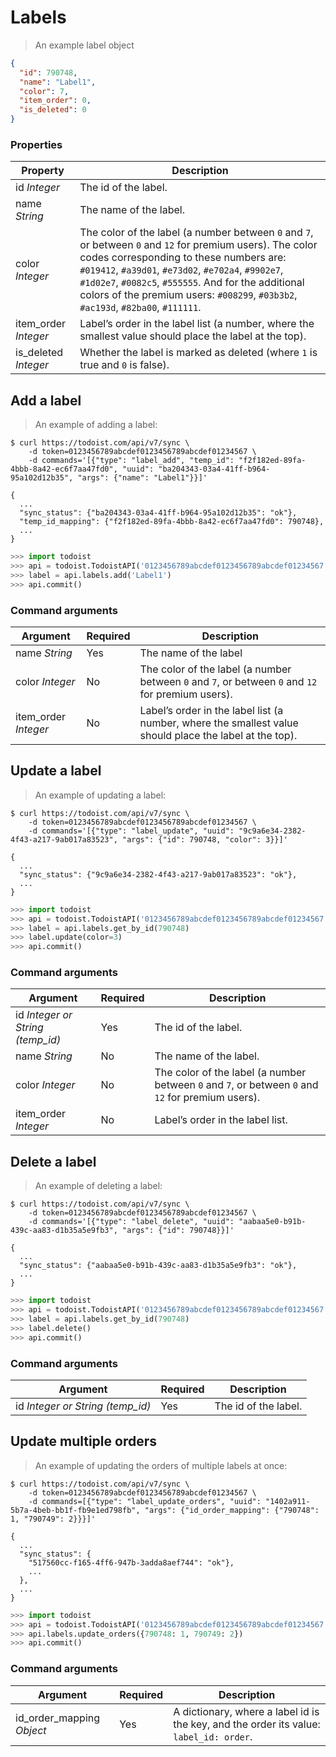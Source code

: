 # Labels

> An example label object

```json
{
  "id": 790748,
  "name": "Label1",
  "color": 7,
  "item_order": 0,
  "is_deleted": 0
}
```

### Properties

Property | Description
-------- | -----------
id *Integer* | The id of the label.
name *String* | The name of the label.
color *Integer* | The color of the label (a number between `0` and `7`, or between `0` and `12` for premium users). The color codes corresponding to these numbers are: `#019412`, `#a39d01`, `#e73d02`, `#e702a4`, `#9902e7`, `#1d02e7`, `#0082c5`, `#555555`.  And for the additional colors of the premium users: `#008299`, `#03b3b2`, `#ac193d`, `#82ba00`, `#111111`.
item_order *Integer* | Label’s order in the label list (a number, where the smallest value should place the label at the top).
is_deleted *Integer* | Whether the label is marked as deleted (where `1` is true and `0` is false).

## Add a label

> An example of adding a label:

```shell
$ curl https://todoist.com/api/v7/sync \
    -d token=0123456789abcdef0123456789abcdef01234567 \
    -d commands='[{"type": "label_add", "temp_id": "f2f182ed-89fa-4bbb-8a42-ec6f7aa47fd0", "uuid": "ba204343-03a4-41ff-b964-95a102d12b35", "args": {"name": "Label1"}}]'

{
  ...
  "sync_status": {"ba204343-03a4-41ff-b964-95a102d12b35": "ok"},
  "temp_id_mapping": {"f2f182ed-89fa-4bbb-8a42-ec6f7aa47fd0": 790748},
  ...
}
```

```python
>>> import todoist
>>> api = todoist.TodoistAPI('0123456789abcdef0123456789abcdef01234567')
>>> label = api.labels.add('Label1')
>>> api.commit()
```

### Command arguments

Argument | Required | Description
--------- | -------- | -----------
name *String* | Yes | The name of the label
color *Integer* | No | The color of the label (a number between `0` and `7`, or between `0` and `12` for premium users).
item_order *Integer* | No | Label’s order in the label list (a number, where the smallest value should place the label at the top).

## Update a label

> An example of updating a label:

```shell
$ curl https://todoist.com/api/v7/sync \
    -d token=0123456789abcdef0123456789abcdef01234567 \
    -d commands='[{"type": "label_update", "uuid": "9c9a6e34-2382-4f43-a217-9ab017a83523", "args": {"id": 790748, "color": 3}}]'

{
  ...
  "sync_status": {"9c9a6e34-2382-4f43-a217-9ab017a83523": "ok"},
  ...
}
```

```python
>>> import todoist
>>> api = todoist.TodoistAPI('0123456789abcdef0123456789abcdef01234567')
>>> label = api.labels.get_by_id(790748)
>>> label.update(color=3)
>>> api.commit()
```

### Command arguments

Argument | Required | Description
--------- | -------- | -----------
id *Integer or String (temp_id)* | Yes | The id of the label.
name *String* | No | The name of the label.
color *Integer* | No | The color of the label (a number between `0` and `7`, or between `0` and `12` for premium users).
item_order *Integer* | No | Label’s order in the label list.

## Delete a label

> An example of deleting a label:

```shell
$ curl https://todoist.com/api/v7/sync \
    -d token=0123456789abcdef0123456789abcdef01234567 \
    -d commands='[{"type": "label_delete", "uuid": "aabaa5e0-b91b-439c-aa83-d1b35a5e9fb3", "args": {"id": 790748}}]'

{
  ...
  "sync_status": {"aabaa5e0-b91b-439c-aa83-d1b35a5e9fb3": "ok"},
  ...
}
```

```python
>>> import todoist
>>> api = todoist.TodoistAPI('0123456789abcdef0123456789abcdef01234567')
>>> label = api.labels.get_by_id(790748)
>>> label.delete()
>>> api.commit()
```

### Command arguments

Argument | Required | Description
--------- | -------- | -----------
id *Integer or String (temp_id)* | Yes | The id of the label.

## Update multiple orders

> An example of updating the orders of multiple labels at once:

```shell
$ curl https://todoist.com/api/v7/sync \
    -d token=0123456789abcdef0123456789abcdef01234567 \
    -d commands=[{"type": "label_update_orders", "uuid": "1402a911-5b7a-4beb-bb1f-fb9e1ed798fb", "args": {"id_order_mapping": {"790748":  1, "790749": 2}}}]'

{
  ...
  "sync_status": {
    "517560cc-f165-4ff6-947b-3adda8aef744": "ok"},
    ...
  },
  ...
}
```

```python
>>> import todoist
>>> api = todoist.TodoistAPI('0123456789abcdef0123456789abcdef01234567')
>>> api.labels.update_orders({790748: 1, 790749: 2})
>>> api.commit()
```

### Command arguments

Argument | Required | Description
--------- | -------- | -----------
id_order_mapping *Object* | Yes | A dictionary, where a label id is the key, and the order its value: `label_id: order`.
